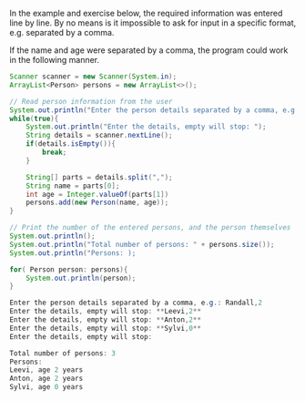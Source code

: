 In the example and exercise below, the required information was entered line by line. By no means is it impossible to ask for input in a specific format, e.g. separated by a comma.

If the name and age were separated by a comma, the program could work in the following manner.

```Java
Scanner scanner = new Scanner(System.in);
ArrayList<Person> persons = new ArrayList<>();

// Read person information from the user
System.out.println("Enter the person details separated by a comma, e.g.: Randall,2");
while(true){
	System.out.println("Enter the details, empty will stop: ");
	String details = scanner.nextLine();
	if(details.isEmpty()){
		break;
	}

	String[] parts = details.split(",");
	String name = parts[0];
	int age = Integer.valueOf(parts[1])
	persons.add(new Person(name, age));
}

// Print the number of the entered persons, and the person themselves
System.out.println();
System.out.println("Total number of persons: " + persons.size());
System.out.println("Persons: );

for( Person person: persons){
	System.out.println(person);
}
```

```Java
Enter the person details separated by a comma, e.g.: Randall,2 
Enter the details, empty will stop: **Leevi,2** 
Enter the details, empty will stop: **Anton,2** 
Enter the details, empty will stop: **Sylvi,0** 
Enter the details, empty will stop:

Total number of persons: 3 
Persons: 
Leevi, age 2 years 
Anton, age 2 years 
Sylvi, age 0 years
```